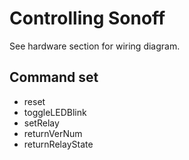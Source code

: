 # Controlling Sonoff

See hardware section for wiring diagram. 

## Command set

* reset
* toggleLEDBlink
* setRelay
* returnVerNum
* returnRelayState
